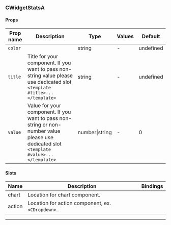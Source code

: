 ### CWidgetStatsA

#### Props

| Prop name          | Description                                                                                                                              | Type           | Values | Default   |
| ------------------ | ---------------------------------------------------------------------------------------------------------------------------------------- | -------------- | ------ | --------- |
| <code>color</code> |                                                                                                                                          | string         | -      | undefined |
| <code>title</code> | Title for your component. If you want to pass non-string value please use dedicated slot `<template #title>...</template>`               | string         | -      | undefined |
| <code>value</code> | Value for your component. If you want to pass non-string or non-number value please use dedicated slot `<template #value>...</template>` | number\|string | -      | 0         |

#### Slots

| Name   | Description                                       | Bindings |
| ------ | ------------------------------------------------- | -------- |
| chart  | Location for chart component.                     |          |
| action | Location for action component, ex. `<CDropdown>`. |          |

---
